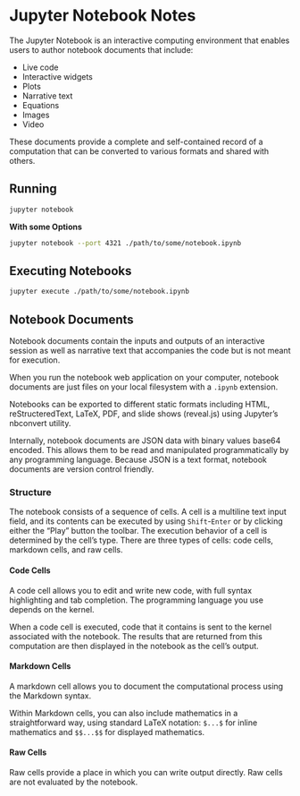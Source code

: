 # Jupyter Notebook Notes

The Jupyter Notebook is an interactive computing environment that enables users to author notebook documents that include:

- Live code
- Interactive widgets
- Plots
- Narrative text
- Equations
- Images
- Video

These documents provide a complete and self-contained record of a computation that can be converted to various formats and shared with others.

## Running

```sh
jupyter notebook
```

**With some Options**

```sh
jupyter notebook --port 4321 ./path/to/some/notebook.ipynb
```

## Executing Notebooks

```sh
jupyter execute ./path/to/some/notebook.ipynb
```

## Notebook Documents

Notebook documents contain the inputs and outputs of an interactive session as well as narrative text that accompanies the code but is not meant for execution.

When you run the notebook web application on your computer, notebook documents are just files on your local filesystem with a `.ipynb` extension.

Notebooks can be exported to different static formats including HTML, reStructeredText, LaTeX, PDF, and slide shows (reveal.js) using Jupyter’s nbconvert utility.

Internally, notebook documents are JSON data with binary values base64 encoded. This allows them to be read and manipulated programmatically by any programming language. Because JSON is a text format, notebook documents are version control friendly.

### Structure

The notebook consists of a sequence of cells. A cell is a multiline text input field, and its contents can be executed by using `Shift`-`Enter` or by clicking either the “Play” button the toolbar. The execution behavior of a cell is determined by the cell’s type. There are three types of cells: code cells, markdown cells, and raw cells.

#### Code Cells

A code cell allows you to edit and write new code, with full syntax highlighting and tab completion. The programming language you use depends on the kernel.

When a code cell is executed, code that it contains is sent to the kernel associated with the notebook. The results that are returned from this computation are then displayed in the notebook as the cell’s output.

#### Markdown Cells

A markdown cell allows you to document the computational process using the Markdown syntax.

Within Markdown cells, you can also include mathematics in a straightforward way, using standard LaTeX notation: `$...$` for inline mathematics and `$$...$$` for displayed mathematics.

#### Raw Cells

Raw cells provide a place in which you can write output directly. Raw cells are not evaluated by the notebook.
